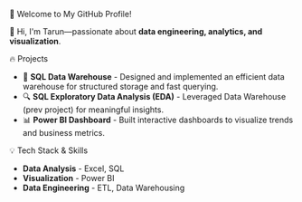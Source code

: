 🚀 Welcome to My GitHub Profile!

👋 Hi, I'm Tarun—passionate about **data engineering, analytics, and visualization**.

🔥 Projects
- 🏢 **SQL Data Warehouse** - Designed and implemented an efficient data warehouse for structured storage and fast querying.
- 🔍 **SQL Exploratory Data Analysis (EDA)** - Leveraged Data Warehouse (prev project) for meaningful insights.
- 📊 **Power BI Dashboard** - Built interactive dashboards to visualize trends and business metrics.

💡 Tech Stack & Skills
- **Data Analysis** - Excel, SQL
- **Visualization** - Power BI
- **Data Engineering** - ETL, Data Warehousing





